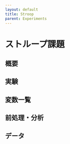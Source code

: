 ```yaml
---
layout: default
title: Stroop
parent: Experiments
---
```


# ストループ課題

## 概要

## 実験

## 変数一覧

## 前処理・分析

## データ